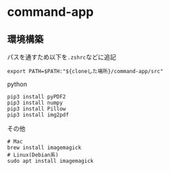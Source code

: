 # command-app
## 環境構築
パスを通すため以下を`.zshrc`などに追記
```
export PATH=$PATH:"${cloneした場所}/command-app/src"
```
python
```
pip3 install pyPDF2
pip3 install numpy
pip3 install Pillow
pip3 install img2pdf
```
その他
```
# Mac
brew install imagemagick
# Linux(Debian系)
sudo apt install imagemagick
```
